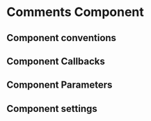 Comments Component
==================


Component conventions
---------------------


Component Callbacks
-------------------


Component Parameters
--------------------


Component settings
------------------

